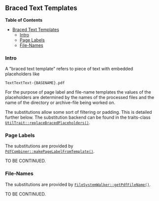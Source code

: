 ## Braced Text Templates

<!-- markdown-toc start - Don't edit this section. Run M-x markdown-toc-refresh-toc -->
**Table of Contents**

- [Braced Text Templates](#braced-text-templates)
    - [Intro](#intro)
    - [Page Labels](#page-labels)
    - [File-Names](#file-names)

<!-- markdown-toc end -->

### Intro

A "braced text template" refers to piece of text with embedded placeholders like

```
TextTextText-{BASENAME}.pdf
```

For the purpose of page label and file-name templates the values of
the placeholders are determined by the names of the processed files
and the name of the directory or archive-file being worked on.

The substitutions allow some sort of filtering or padding. This is
detailed further below. The substitution backend can be found in the
traits-class
[`UtilTrait::replaceBracedPlaceholders()`](../lib/Toolkit/Traits/UtilTrait.php#L403).

### Page Labels

The substitutions are provided by [`PdfCombiner::makePageLabelFromTemplate()`](../lib/Service/PdfCombiner.php#L366).

TO BE CONTINUED.

### File-Names

The substitutions are provided by [`FileSystemWalker::getPdfFileName()`](../lib/Service/FileSystemWalker.php#L525).

TO BE CONTINUED.
